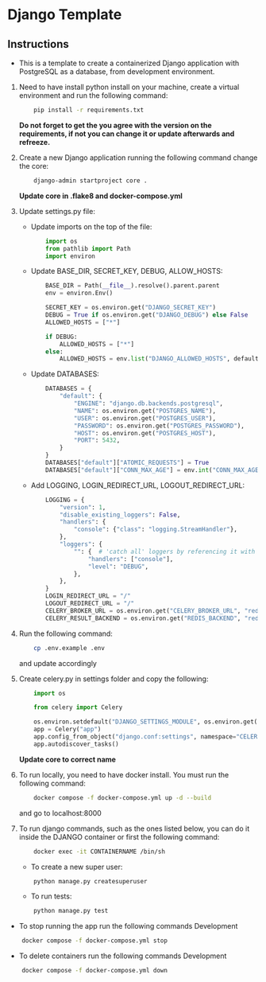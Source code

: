 # Django Template

## Instructions

- This is a template to create a containerized Django application with PostgreSQL as a database, from development environment.

1. Need to have install python install on your machine, create a virtual environment and run the following command:

    ```bash
        pip install -r requirements.txt
    ```

    **Do not forget to get the you agree with the version on the requirements, if not you can change it or update afterwards and refreeze.**

2. Create a new Django application running the following command change the core:

    ```bash
        django-admin startproject core .
    ```

    **Update core in .flake8 and docker-compose.yml**

3. Update settings.py file:

    - Update imports on the top of the file:

        ```py
            import os
            from pathlib import Path
            import environ
        ```

    - Update BASE_DIR, SECRET_KEY, DEBUG, ALLOW_HOSTS:

        ```py
            BASE_DIR = Path(__file__).resolve().parent.parent
            env = environ.Env()

            SECRET_KEY = os.environ.get("DJANGO_SECRET_KEY")
            DEBUG = True if os.environ.get("DJANGO_DEBUG") else False
            ALLOWED_HOSTS = ["*"]

            if DEBUG:
                ALLOWED_HOSTS = ["*"]
            else:
                ALLOWED_HOSTS = env.list("DJANGO_ALLOWED_HOSTS", default=["example.com"])  # type: ignore
        ```

    - Update DATABASES:

        ```py
            DATABASES = {
                "default": {
                    "ENGINE": "django.db.backends.postgresql",
                    "NAME": os.environ.get("POSTGRES_NAME"),
                    "USER": os.environ.get("POSTGRES_USER"),
                    "PASSWORD": os.environ.get("POSTGRES_PASSWORD"),
                    "HOST": os.environ.get("POSTGRES_HOST"),
                    "PORT": 5432,
                }
            }
            DATABASES["default"]["ATOMIC_REQUESTS"] = True
            DATABASES["default"]["CONN_MAX_AGE"] = env.int("CONN_MAX_AGE", default=60)  # type: ignore
        ```

    - Add LOGGING, LOGIN_REDIRECT_URL, LOGOUT_REDIRECT_URL:

        ```py
            LOGGING = {
                "version": 1,
                "disable_existing_loggers": False,
                "handlers": {
                    "console": {"class": "logging.StreamHandler"},
                },
                "loggers": {
                    "": {  # 'catch all' loggers by referencing it with the empty string
                        "handlers": ["console"],
                        "level": "DEBUG",
                    },
                },
            }
            LOGIN_REDIRECT_URL = "/"
            LOGOUT_REDIRECT_URL = "/"
            CELERY_BROKER_URL = os.environ.get("CELERY_BROKER_URL", "redis://redis:6379/0")
            CELERY_RESULT_BACKEND = os.environ.get("REDIS_BACKEND", "redis://redis:6379/0")
        ```

4. Run the following command:

    ```bash
        cp .env.example .env
    ```

    and update accordingly

5. Create celery.py in settings folder and copy the following:

    ```py
        import os

        from celery import Celery

        os.environ.setdefault("DJANGO_SETTINGS_MODULE", os.environ.get("DJANGO_SETTINGS_MODULE"))  # type: ignore
        app = Celery("app")
        app.config_from_object("django.conf:settings", namespace="CELERY")
        app.autodiscover_tasks()
    ```

    **Update core to correct name**

6. To run locally, you need to have docker install. You must run the following command:

    ```bash
        docker compose -f docker-compose.yml up -d --build
    ```

    and go to localhost:8000

7. To run django commands, such as the ones listed below, you can do it inside the DJANGO container or first the following command:

    ```bash
        docker exec -it CONTAINERNAME /bin/sh
    ```

    - To create a new super user:

    ```bash
        python manage.py createsuperuser
    ```

    - To run tests:

    ```bash
        python manage.py test
    ```

- To stop running the app run the following commands
Development

```bash
    docker compose -f docker-compose.yml stop
```

- To delete containers run the following commands
Development

```bash
    docker compose -f docker-compose.yml down
```
